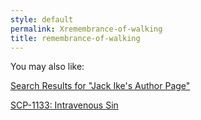 ```yaml
---
style: default
permalink: Xremembrance-of-walking
title: remembrance-of-walking
---
```

You may also like:

[Search Results for "Jack Ike's Author Page"](http://scp-wiki.net/john-cena)

[SCP-1133: Intravenous Sin](http://scp-wiki.net/scp-1133)
